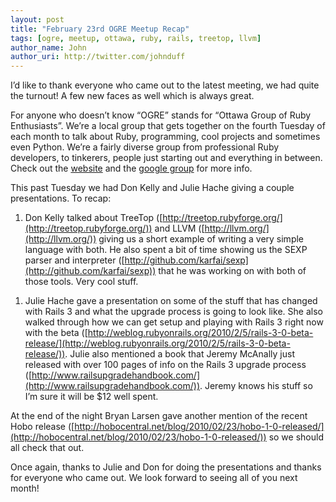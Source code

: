 ```yaml
---
layout: post
title: "February 23rd OGRE Meetup Recap"
tags: [ogre, meetup, ottawa, ruby, rails, treetop, llvm]
author_name: John
author_uri: http://twitter.com/johnduff
---
```


I’d like to thank everyone who came out to the latest meeting, we had
quite the turnout! A few new faces as well which is always great.

For anyone who doesn’t know “OGRE” stands for “Ottawa Group of Ruby
Enthusiasts”. We’re a local group that gets together on the fourth
Tuesday of each month to talk about Ruby, programming, cool projects and
sometimes even Python. We’re a fairly diverse group from professional
Ruby developers, to tinkerers, people just starting out and everything
in between. Check out the [website](http://www.ottawaruby.ca/) and the
[google group](http://groups.google.ca/group/ogre-list) for more info.

This past Tuesday we had Don Kelly and Julie Hache giving a couple
presentations. To recap:

1.  Don Kelly talked about TreeTop
    ([http://treetop.rubyforge.org/](http://treetop.rubyforge.org/)) and
    LLVM ([http://llvm.org/](http://llvm.org/)) giving us a short
    example of writing a very simple language with both. He also spent a
    bit of time showing us the SEXP parser and interpreter
    ([http://github.com/karfai/sexp](http://github.com/karfai/sexp))
    that he was working on with both of those tools. Very cool stuff.

<!-- -->

1.  Julie Hache gave a presentation on some of the stuff that has
    changed with Rails 3 and what the upgrade process is going to look
    like. She also walked through how we can get setup and playing with
    Rails 3 right now with the beta
    ([http://weblog.rubyonrails.org/2010/2/5/rails-3-0-beta-release/](http://weblog.rubyonrails.org/2010/2/5/rails-3-0-beta-release/)).
    Julie also mentioned a book that Jeremy McAnally just released with
    over 100 pages of info on the Rails 3 upgrade process
    ([http://www.railsupgradehandbook.com/](http://www.railsupgradehandbook.com/)).
    Jeremy knows his stuff so I’m sure it will be $12 well spent.

At the end of the night Bryan Larsen gave another mention of the recent
Hobo release
([http://hobocentral.net/blog/2010/02/23/hobo-1-0-released/](http://hobocentral.net/blog/2010/02/23/hobo-1-0-released/))
so we should all check that out.

Once again, thanks to Julie and Don for doing the presentations and
thanks for everyone who came out. We look forward to seeing all of you
next month!
